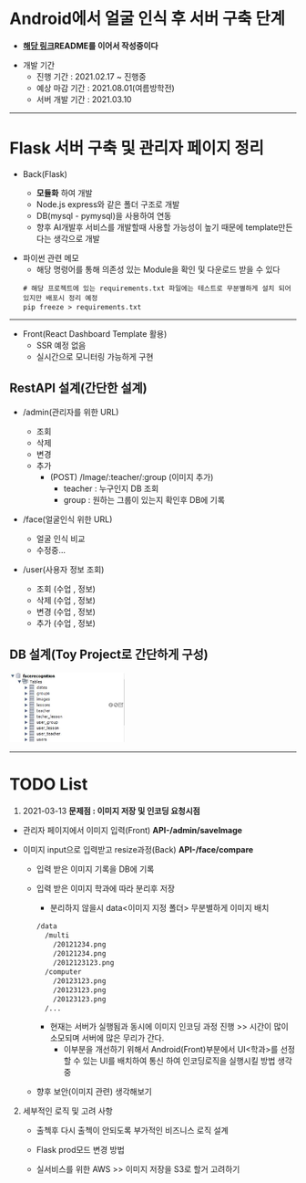 # Android에서 얼굴 인식 후 서버 구축 단계

- **<a href = "https://github.com/Yumin-Kim/RTSP_Node.js_Server">해당 링크</a>README를 이어서 작성중이다**

* 개발 기간
  - 진행 기간 : 2021.02.17 ~ 진행중
  - 예상 마감 기간 : 2021.08.01(여름방학전)
  - 서버 개발 기간 : 2021.03.10

---

# Flask 서버 구축 및 관리자 페이지 정리

- Back(Flask)

  - **모듈화** 하여 개발
  - Node.js express와 같은 폴더 구조로 개발
  - DB(mysql - pymysql)을 사용하여 연동
  - 향후 AI개발후 서비스를 개발할때 사용할 가능성이 높기 때문에 template만든다는 생각으로 개발

* 파이썬 관련 메모
  - 해당 명령어를 통해 의존성 있는 Module을 확인 및 다운로드 받을 수 있다
  ```
  # 해당 프로젝트에 있는 requirements.txt 파일에는 테스트로 무분별하게 설치 되어있지만 배포시 정리 예정
  pip freeze > requirements.txt
  ```

---

- Front(React Dashboard Template 활용)
  - SSR 예정 없음
  * 실시간으로 모니터링 가능하게 구현

## RestAPI 설계(간단한 설계)

- /admin(관리자를 위한 URL)

  - 조회
  - 삭제
  - 변경
  - 추가
    - (POST) /Image/:teacher/:group (이미지 추가)
      - teacher : 누구인지 DB 조회
      - group : 원하는 그룹이 있는지 확인후 DB에 기록

- /face(얼굴인식 위한 URL)
  - 얼굴 인식 비교
  - 수정중...
- /user(사용자 정보 조회)
  - 조회 (수업 , 정보)
  - 삭제 (수업 , 정보)
  - 변경 (수업 , 정보)
  - 추가 (수업 , 정보)

## DB 설계(Toy Project로 간단하게 구성)

<!-- ![DB설계]() -->

<img src="/MarkupImage/workspace.jpg" width="40%" height="30%" title="MysqlWorkSpaceImage" alt="MysqlWorkSpaceImage"></img>

---

# TODO List

1. 2021-03-13 **문제점 : 이미지 저장 및 인코딩 요청시점**

- 관리자 페이지에서 이미지 입력(Front) **API-/admin/saveImage**
- 이미지 input으로 입력받고 resize과정(Back) **API-/face/compare**

  - 입력 받은 이미지 기록을 DB에 기록

  - 입력 받은 이미지 학과에 따라 분리후 저장

    - 분리하지 않을시 data<이미지 지정 폴더> 무분별하게 이미지 배치

    ```
    /data
      /multi
        /20121234.png
        /20121234.png
        /2012123123.png
      /computer
        /20123123.png
        /20123123.png
        /20123123.png
      /...
    ```

    - 현재는 서버가 실행됨과 동시에 이미지 인코딩 과정 진행 >> 시간이 많이 소모되며 서버에 많은 무리가 간다.
      - 이부분을 개선하기 위해서 Android(Front)부분에서 UI<학과>를 선정 할 수 있는 UI를 배치하여 통신 하여 인코딩로직을 실행시킬 방법 생각중

  - 향후 보안(이미지 관련) 생각해보기

2. 세부적인 로직 및 고려 사항

   - 출첵후 다시 출첵이 안되도록 부가적인 비즈니스 로직 설계

   - Flask prod모드 변경 방법
   - 실서비스를 위한 AWS >> 이미지 저장을 S3로 할거 고려하기
